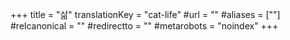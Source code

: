 +++
title = "삶"
translationKey = "cat-life"
#url = ""
#aliases = [""]
#relcanonical = ""
#redirectto = ""
#metarobots = "noindex"
+++
